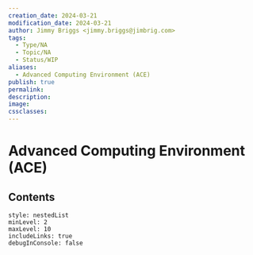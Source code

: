 ```yaml
---
creation_date: 2024-03-21
modification_date: 2024-03-21
author: Jimmy Briggs <jimmy.briggs@jimbrig.com>
tags:
  - Type/NA
  - Topic/NA
  - Status/WIP
aliases:
  - Advanced Computing Environment (ACE)
publish: true
permalink:
description:
image:
cssclasses:
---
```



# Advanced Computing Environment (ACE)

## Contents

```table-of-contents
style: nestedList
minLevel: 2
maxLevel: 10
includeLinks: true
debugInConsole: false
```
